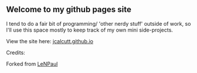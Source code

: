 
## Welcome to my github pages site

I tend to do a fair bit of programming/ 'other nerdy stuff' outside of
work, so I'll use this space mostly to keep track of my own mini
side-projects.

View the site here: [jcalcutt.github.io](jcalcutt.github.io)


Credits:

Forked from [LeNPaul](https://github.com/LeNPaul/Lagrange)
